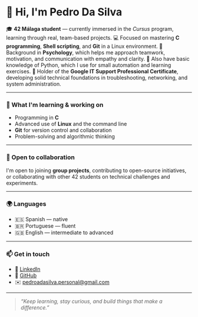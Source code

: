 # 👋 Hi, I'm Pedro Da Silva

🎓 **42 Málaga student** — currently immersed in the *Cursus* program, learning through real, team-based projects.
💻 Focused on mastering **C programming**, **Shell scripting**, and **Git** in a Linux environment.
🧠 Background in **Psychology**, which helps me approach teamwork, motivation, and communication with empathy and clarity.
🐍 Also have basic knowledge of Python, which I use for small automation and learning exercises.
💼 Holder of the **Google IT Support Professional Certificate**, developing solid technical foundations in troubleshooting, networking, and system administration.

---

### 🚀 What I'm learning & working on

* Programming in **C**
* Advanced use of **Linux** and the command line
* **Git** for version control and collaboration
* Problem-solving and algorithmic thinking

---

### 🤝 Open to collaboration

I'm open to joining **group projects**, contributing to open-source initiatives, or collaborating with other 42 students on technical challenges and experiments.

---

### 🌍 Languages

* 🇪🇸 Spanish — native
* 🇧🇷 Portuguese — fluent
* 🇬🇧 English — intermediate to advanced

---

### 📫 Get in touch

* 💼 [LinkedIn](www.linkedin.com/in/pedro-arredondo-da-silva-959295378)
* 🐙 [GitHub](https://github.com/pedro-adasilva)
* ✉️ [pedroadasilva.personal@gmail.com](mailto:pedroadasilva.personal@gmail.com)

---

> *“Keep learning, stay curious, and build things that make a difference.”*
